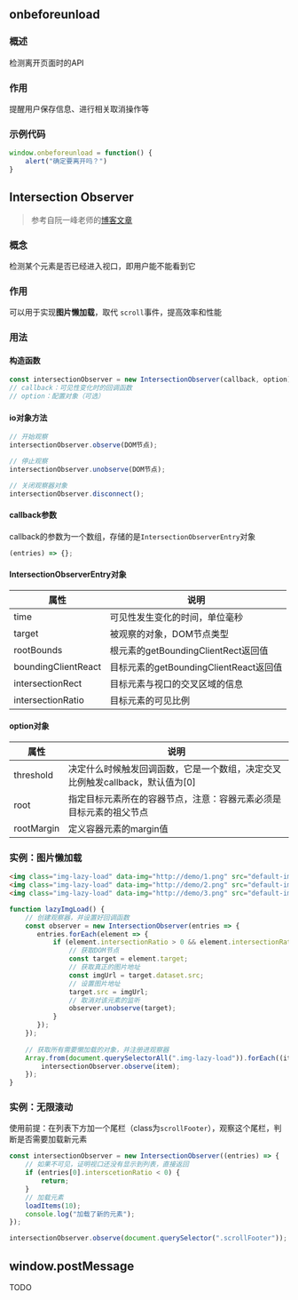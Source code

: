 ## onbeforeunload

### 概述

检测离开页面时的API

### 作用

提醒用户保存信息、进行相关取消操作等

### 示例代码

```js
window.onbeforeunload = function() {
    alert("确定要离开吗？")
}
```



## Intersection Observer

> 参考自阮一峰老师的[博客文章](http://www.ruanyifeng.com/blog/2016/11/intersectionobserver_api.html)

### 概念

检测某个元素是否已经进入视口，即用户能不能看到它

### 作用

可以用于实现**图片懒加载**，取代 `scroll`事件，提高效率和性能

### 用法

#### 构造函数

```js
const intersectionObserver = new IntersectionObserver(callback, option);
// callback：可见性变化时的回调函数
// option：配置对象（可选）
```

#### io对象方法

```js
// 开始观察
intersectionObserver.observe(DOM节点);

// 停止观察
intersectionObserver.unobserve(DOM节点);

// 关闭观察器对象
intersectionObserver.disconnect();
```

#### callback参数

callback的参数为一个数组，存储的是`IntersectionObserverEntry`对象

```js
(entries) => {};
```

#### IntersectionObserverEntry对象

| 属性                | 说明                                   |
| ------------------- | -------------------------------------- |
| time                | 可见性发生变化的时间，单位毫秒         |
| target              | 被观察的对象，DOM节点类型              |
| rootBounds          | 根元素的getBoundingClientRect返回值    |
| boundingClientReact | 目标元素的getBoundingClientReact返回值 |
| intersectionRect    | 目标元素与视口的交叉区域的信息         |
| intersectionRatio   | 目标元素的可见比例                     |

#### option对象

| 属性       | 说明                                                         |
| ---------- | ------------------------------------------------------------ |
| threshold  | 决定什么时候触发回调函数，它是一个数组，决定交叉比例触发callback，默认值为[0] |
| root       | 指定目标元素所在的容器节点，注意：容器元素必须是目标元素的祖父节点 |
| rootMargin | 定义容器元素的margin值                                       |

### 实例：图片懒加载

```html
<img class="img-lazy-load" data-img="http://demo/1.png" src="default-img" />
<img class="img-lazy-load" data-img="http://demo/2.png" src="default-img" />
<img class="img-lazy-load" data-img="http://demo/3.png" src="default-img" />
```

```js
function lazyImgLoad() {
    // 创建观察器，并设置好回调函数
    const observer = new IntersectionObserver(entries => {
       entries.forEach(element => {
           if (element.intersectionRatio > 0 && element.intersectionRatio <= 1) {
               // 获取DOM节点
               const target = element.target;
               // 获取真正的图片地址
        	   const imgUrl = target.dataset.src;
               // 设置图片地址
               target.src = imgUrl;
               // 取消对该元素的监听
               observer.unobserve(target);
           }
       });
    });
    
    // 获取所有需要懒加载的对象，并注册进观察器
    Array.from(document.querySelectorAll(".img-lazy-load")).forEach((item) => {
        intersectionObserver.observe(item);
    });
}
```

### 实例：无限滚动

使用前提：在列表下方加一个尾栏（class为`scrollFooter`），观察这个尾栏，判断是否需要加载新元素

```js
const intersectionObserver = new IntersectionObserver((entries) => {
    // 如果不可见，证明视口还没有显示到列表，直接返回
    if (entries[0].interscetionRatio < 0) {
        return;
    }
    // 加载元素
    loadItems(10);
    console.log("加载了新的元素");
});

intersectionObserver.observe(document.querySelector(".scrollFooter"));
```



## window.postMessage

TODO